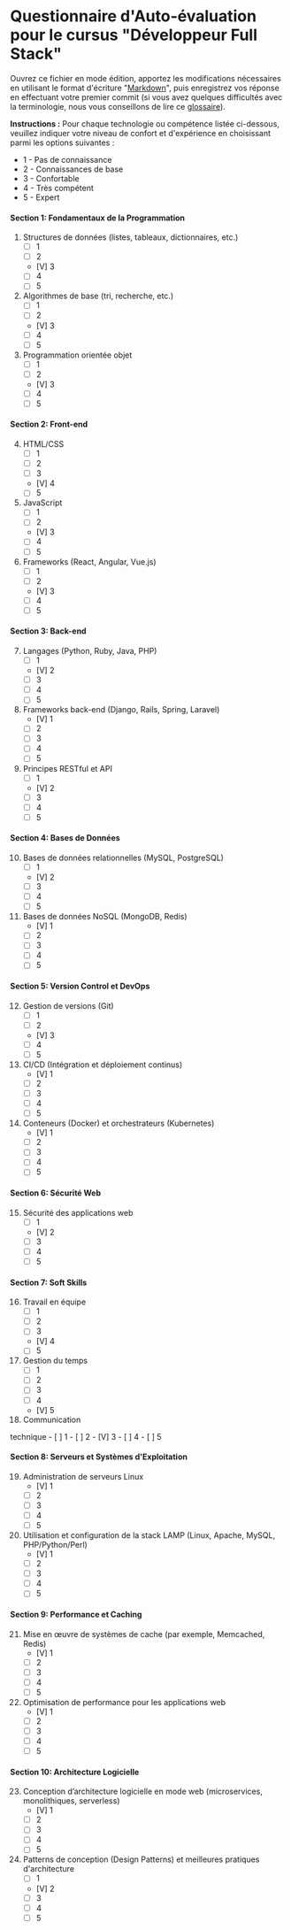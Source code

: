 
# Questionnaire d'Auto-évaluation pour le cursus "Développeur Full Stack"

Ouvrez ce fichier en mode édition, apportez les modifications nécessaires en utilisant le format d'écriture "[Markdown](https://docs.github.com/fr/get-started/writing-on-github/getting-started-with-writing-and-formatting-on-github/basic-writing-and-formatting-syntax)", 
puis enregistrez vos réponse en effectuant votre premier commit (si vous avez quelques difficultés avec la terminologie, nous vous conseillons de lire ce [glossaire](https://docs.github.com/fr/get-started/learning-about-github/github-glossary)).

**Instructions :** Pour chaque technologie ou compétence listée ci-dessous, veuillez indiquer votre niveau de confort et d'expérience en choisissant parmi les options suivantes : 
- 1 - Pas de connaissance
- 2 - Connaissances de base
- 3 - Confortable
- 4 - Très compétent
- 5 - Expert

#### Section 1: Fondamentaux de la Programmation
1. Structures de données (listes, tableaux, dictionnaires, etc.)
   - [ ] 1
   - [ ] 2
   - [V] 3
   - [ ] 4
   - [ ] 5
2. Algorithmes de base (tri, recherche, etc.)
   - [ ] 1
   - [ ] 2
   - [V] 3
   - [ ] 4
   - [ ] 5
3. Programmation orientée objet
   - [ ] 1
   - [ ] 2
   - [V] 3
   - [ ] 4
   - [ ] 5

#### Section 2: Front-end
4. HTML/CSS
   - [ ] 1
   - [ ] 2
   - [ ] 3
   - [V] 4
   - [ ] 5
5. JavaScript
   - [ ] 1
   - [ ] 2
   - [V] 3
   - [ ] 4
   - [ ] 5
6. Frameworks (React, Angular, Vue.js)
   - [ ] 1
   - [ ] 2
   - [V] 3
   - [ ] 4
   - [ ] 5

#### Section 3: Back-end
7. Langages (Python, Ruby, Java, PHP)
   - [ ] 1
   - [V] 2
   - [ ] 3
   - [ ] 4
   - [ ] 5
8. Frameworks back-end (Django, Rails, Spring, Laravel)
   - [V] 1
   - [ ] 2
   - [ ] 3
   - [ ] 4
   - [ ] 5
9. Principes RESTful et API
   - [ ] 1
   - [V] 2
   - [ ] 3
   - [ ] 4
   - [ ] 5

#### Section 4: Bases de Données
10. Bases de données relationnelles (MySQL, PostgreSQL)
    - [ ] 1
    - [V] 2
    - [ ] 3
    - [ ] 4
    - [ ] 5
11. Bases de données NoSQL (MongoDB, Redis)
    - [V] 1
    - [ ] 2
    - [ ] 3
    - [ ] 4
    - [ ] 5

#### Section 5: Version Control et DevOps
12. Gestion de versions (Git)
    - [ ] 1
    - [ ] 2
    - [V] 3
    - [ ] 4
    - [ ] 5
13. CI/CD (Intégration et déploiement continus)
    - [V] 1
    - [ ] 2
    - [ ] 3
    - [ ] 4
    - [ ] 5
14. Conteneurs (Docker) et orchestrateurs (Kubernetes)
    - [V] 1
    - [ ] 2
    - [ ] 3
    - [ ] 4
    - [ ] 5

#### Section 6: Sécurité Web
15. Sécurité des applications web
    - [ ] 1
    - [V] 2
    - [ ] 3
    - [ ] 4
    - [ ] 5

#### Section 7: Soft Skills
16. Travail en équipe
    - [ ] 1
    - [ ] 2
    - [ ] 3
    - [V] 4
    - [ ] 5
17. Gestion du temps
    - [ ] 1
    - [ ] 2
    - [ ] 3
    - [ ] 4
    - [V] 5
18. Communication

 technique
    - [ ] 1
    - [ ] 2
    - [V] 3
    - [ ] 4
    - [ ] 5

#### Section 8: Serveurs et Systèmes d'Exploitation
19. Administration de serveurs Linux
    - [V] 1
    - [ ] 2
    - [ ] 3
    - [ ] 4
    - [ ] 5
20. Utilisation et configuration de la stack LAMP (Linux, Apache, MySQL, PHP/Python/Perl)
    - [V] 1
    - [ ] 2
    - [ ] 3
    - [ ] 4
    - [ ] 5

#### Section 9: Performance et Caching
21. Mise en œuvre de systèmes de cache (par exemple, Memcached, Redis)
    - [V] 1
    - [ ] 2
    - [ ] 3
    - [ ] 4
    - [ ] 5
22. Optimisation de performance pour les applications web
    - [V] 1
    - [ ] 2
    - [ ] 3
    - [ ] 4
    - [ ] 5

#### Section 10: Architecture Logicielle
23. Conception d’architecture logicielle en mode web (microservices, monolithiques, serverless)
    - [V] 1
    - [ ] 2
    - [ ] 3
    - [ ] 4
    - [ ] 5
24. Patterns de conception (Design Patterns) et meilleures pratiques d'architecture
    - [ ] 1
    - [V] 2
    - [ ] 3
    - [ ] 4
    - [ ] 5
